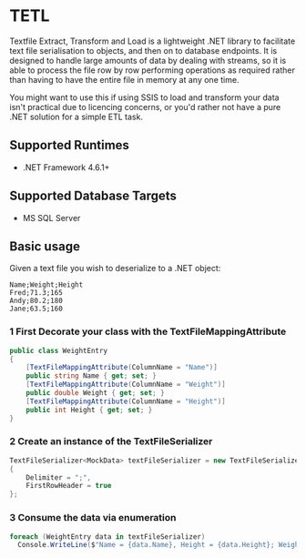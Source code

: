 # TETL
Textfile Extract, Transform and Load is a lightweight .NET library to facilitate text file serialisation to objects, and then on to database endpoints. It is designed to handle large amounts of data by dealing with streams, so it is able to process the file row by row performing operations as required rather than having to have the entire file in memory at any one time.

You might want to use this if using SSIS to load and transform your data isn't practical due to licencing concerns, or you'd rather not have a pure .NET solution for a simple ETL task.

## Supported Runtimes
- .NET Framework 4.6.1+
## Supported Database Targets
- MS SQL Server

## Basic usage

Given a text file you wish to deserialize to a .NET object:

```
Name;Weight;Height
Fred;71.3;165
Andy;80.2;180
Jane;63.5;160
```

### 1 First Decorate your class with the TextFileMappingAttribute
```csharp
public class WeightEntry
{
    [TextFileMappingAttribute(ColumnName = "Name")]
    public string Name { get; set; }
    [TextFileMappingAttribute(ColumnName = "Weight")]
    public double Weight { get; set; }
    [TextFileMappingAttribute(ColumnName = "Height")]
    public int Height { get; set; }
}
```

### 2 Create an instance of the TextFileSerializer
```csharp
TextFileSerializer<MockData> textFileSerializer = new TextFileSerializer<MockData>(@"c:\temp\myTextFile")
{
    Delimiter = ";",
    FirstRowHeader = true
};
```

### 3 Consume the data via enumeration
```csharp
foreach (WeightEntry data in textFileSerializer)
  Console.WriteLine($"Name = {data.Name}, Height = {data.Height}; Weight = {data.Weight}");
```
